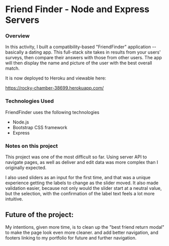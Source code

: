 # Friend Finder - Node and Express Servers

### Overview

In this activity, I built a compatibility-based "FriendFinder" application -- basically a dating app. This full-stack site takes in results from your users' surveys, then compare their answers with those from other users. The app will then display the name and picture of the user with the best overall match.

It is now deployed to Heroku and viewable here:

https://rocky-chamber-38699.herokuapp.com/

### Technologies Used

FriendFinder uses the following technologies

- Node.js
- Bootstrap CSS framework
- Express

### Notes on this project

This project was one of the most difficult so far. Using server API to navigate pages, as well as deliver and edit data was more complex than I originally expected.

I also used sliders as an input for the first time, and that was a unique experience getting the labels to change as the slider moved. It also made validation easier, because not only would the slider start at a neutral value, but the selection, with the confirmation of the label text feels a lot more intuitive.

## Future of the project:

My intentions, given more time, is to clean up the "best friend return modal" to make the page look even more cleaner. and add better navigation, and footers linking to my portfolio for future and further navigation.
